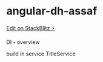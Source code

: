 # angular-dh-assaf

[Edit on StackBlitz ⚡️](https://stackblitz.com/edit/angular-dh-assaf)


DI - overview

build in service
TitleService